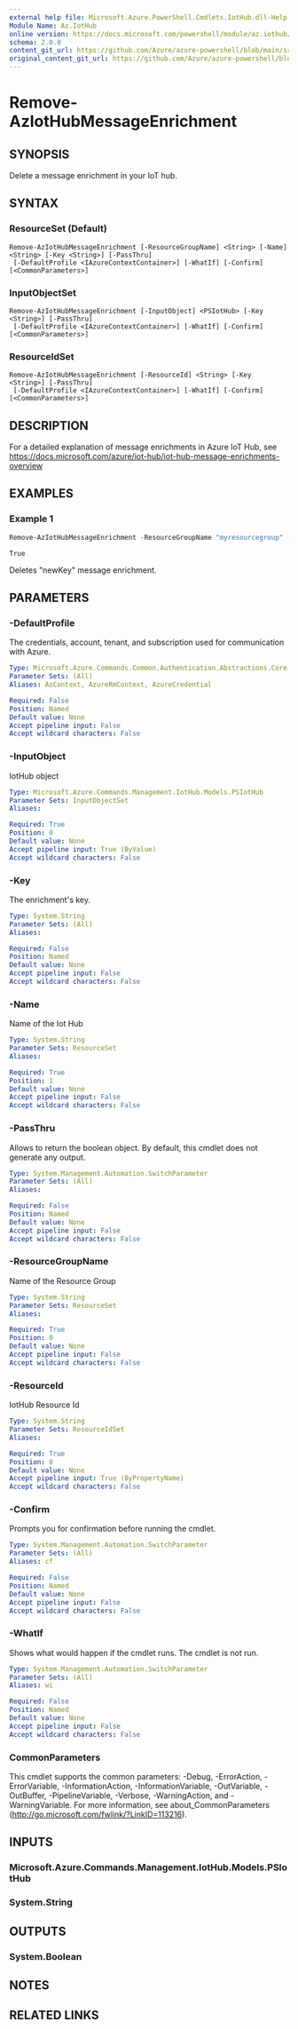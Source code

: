```yaml
---
external help file: Microsoft.Azure.PowerShell.Cmdlets.IotHub.dll-Help.xml
Module Name: Az.IotHub
online version: https://docs.microsoft.com/powershell/module/az.iothub/remove-aziothubmessageenrichment
schema: 2.0.0
content_git_url: https://github.com/Azure/azure-powershell/blob/main/src/IotHub/IotHub/help/Remove-AzIotHubMessageEnrichment.md
original_content_git_url: https://github.com/Azure/azure-powershell/blob/main/src/IotHub/IotHub/help/Remove-AzIotHubMessageEnrichment.md
---
```


# Remove-AzIotHubMessageEnrichment

## SYNOPSIS
Delete a message enrichment in your IoT hub.

## SYNTAX

### ResourceSet (Default)
```
Remove-AzIotHubMessageEnrichment [-ResourceGroupName] <String> [-Name] <String> [-Key <String>] [-PassThru]
 [-DefaultProfile <IAzureContextContainer>] [-WhatIf] [-Confirm] [<CommonParameters>]
```

### InputObjectSet
```
Remove-AzIotHubMessageEnrichment [-InputObject] <PSIotHub> [-Key <String>] [-PassThru]
 [-DefaultProfile <IAzureContextContainer>] [-WhatIf] [-Confirm] [<CommonParameters>]
```

### ResourceIdSet
```
Remove-AzIotHubMessageEnrichment [-ResourceId] <String> [-Key <String>] [-PassThru]
 [-DefaultProfile <IAzureContextContainer>] [-WhatIf] [-Confirm] [<CommonParameters>]
```

## DESCRIPTION
For a detailed explanation of message enrichments in Azure IoT Hub, see https://docs.microsoft.com/azure/iot-hub/iot-hub-message-enrichments-overview

## EXAMPLES

### Example 1
```powershell
Remove-AzIotHubMessageEnrichment -ResourceGroupName "myresourcegroup" -Name "myiothub" -Key "newKey" -Passthru
```

```output
True
```

Deletes "newKey" message enrichment.

## PARAMETERS

### -DefaultProfile
The credentials, account, tenant, and subscription used for communication with Azure.

```yaml
Type: Microsoft.Azure.Commands.Common.Authentication.Abstractions.Core.IAzureContextContainer
Parameter Sets: (All)
Aliases: AzContext, AzureRmContext, AzureCredential

Required: False
Position: Named
Default value: None
Accept pipeline input: False
Accept wildcard characters: False
```

### -InputObject
IotHub object

```yaml
Type: Microsoft.Azure.Commands.Management.IotHub.Models.PSIotHub
Parameter Sets: InputObjectSet
Aliases:

Required: True
Position: 0
Default value: None
Accept pipeline input: True (ByValue)
Accept wildcard characters: False
```

### -Key
The enrichment's key.

```yaml
Type: System.String
Parameter Sets: (All)
Aliases:

Required: False
Position: Named
Default value: None
Accept pipeline input: False
Accept wildcard characters: False
```

### -Name
Name of the Iot Hub

```yaml
Type: System.String
Parameter Sets: ResourceSet
Aliases:

Required: True
Position: 1
Default value: None
Accept pipeline input: False
Accept wildcard characters: False
```

### -PassThru
Allows to return the boolean object.
By default, this cmdlet does not generate any output.

```yaml
Type: System.Management.Automation.SwitchParameter
Parameter Sets: (All)
Aliases:

Required: False
Position: Named
Default value: None
Accept pipeline input: False
Accept wildcard characters: False
```

### -ResourceGroupName
Name of the Resource Group

```yaml
Type: System.String
Parameter Sets: ResourceSet
Aliases:

Required: True
Position: 0
Default value: None
Accept pipeline input: False
Accept wildcard characters: False
```

### -ResourceId
IotHub Resource Id

```yaml
Type: System.String
Parameter Sets: ResourceIdSet
Aliases:

Required: True
Position: 0
Default value: None
Accept pipeline input: True (ByPropertyName)
Accept wildcard characters: False
```

### -Confirm
Prompts you for confirmation before running the cmdlet.

```yaml
Type: System.Management.Automation.SwitchParameter
Parameter Sets: (All)
Aliases: cf

Required: False
Position: Named
Default value: None
Accept pipeline input: False
Accept wildcard characters: False
```

### -WhatIf
Shows what would happen if the cmdlet runs.
The cmdlet is not run.

```yaml
Type: System.Management.Automation.SwitchParameter
Parameter Sets: (All)
Aliases: wi

Required: False
Position: Named
Default value: None
Accept pipeline input: False
Accept wildcard characters: False
```

### CommonParameters
This cmdlet supports the common parameters: -Debug, -ErrorAction, -ErrorVariable, -InformationAction, -InformationVariable, -OutVariable, -OutBuffer, -PipelineVariable, -Verbose, -WarningAction, and -WarningVariable. For more information, see about_CommonParameters (http://go.microsoft.com/fwlink/?LinkID=113216).

## INPUTS

### Microsoft.Azure.Commands.Management.IotHub.Models.PSIotHub

### System.String

## OUTPUTS

### System.Boolean

## NOTES

## RELATED LINKS
